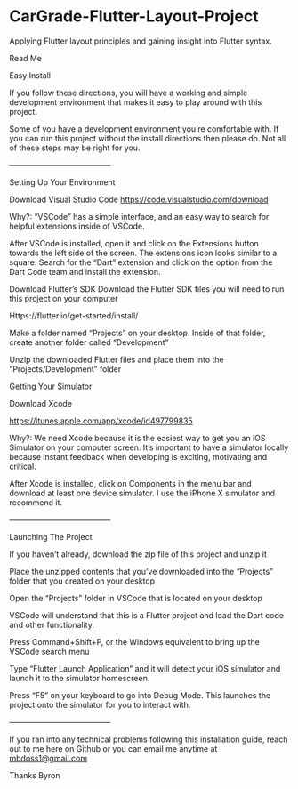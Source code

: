 # CarGrade-Flutter-Layout-Project
Applying Flutter layout principles and gaining insight into Flutter syntax.

Read Me

Easy Install

If you follow these directions, you will have a working and simple development environment that makes it easy to play around with this project.

Some of you have a development environment you’re comfortable with. If you can run this project without the install directions then please do. Not all of these steps may be right for you.

—————————————

Setting Up Your Environment

Download Visual Studio Code
https://code.visualstudio.com/download

Why?: “VSCode” has a simple interface, and an easy way to search for helpful 		extensions inside of VSCode.

After VSCode is installed, open it and click on the Extensions button towards the left side of the screen. The extensions icon looks similar to a square.
Search for the “Dart” extension and click on the option from the Dart Code team and install the extension.

Download Flutter’s SDK
Download the Flutter SDK files you will need to run this project on your computer

Https://flutter.io/get-started/install/

Make a folder named “Projects” on your desktop. Inside of that folder, create another folder called “Development”

Unzip the downloaded Flutter files and place them into the “Projects/Development” folder

Getting Your Simulator

Download Xcode

https://itunes.apple.com/app/xcode/id497799835

Why?: We need Xcode because it is the easiest way to get you an iOS Simulator on your computer screen. It’s important to have a simulator locally because instant feedback when developing is exciting, motivating and critical.

After Xcode is installed, click on Components in the menu bar and download at least one device simulator. I use the iPhone X simulator and recommend it.

—————————————

Launching The Project


If you haven’t already, download the zip file of this project and unzip it

Place the unzipped contents that you’ve downloaded into the “Projects” folder that you created on your desktop

Open the “Projects” folder in VSCode that is located on your desktop 

VSCode will understand that this is a Flutter project and load the Dart code and other functionality.

Press Command+Shift+P, or the Windows equivalent to bring up the VSCode search menu

Type “Flutter Launch Application” and it will detect your iOS simulator and launch it to the simulator homescreen.

Press “F5” on your keyboard to go into Debug Mode. This launches the project onto the simulator for you to interact with.

—————————————

If you ran into any technical problems following this installation guide, reach out to me here on Github or you can email me anytime at mbdoss1@gmail.com

Thanks
Byron
